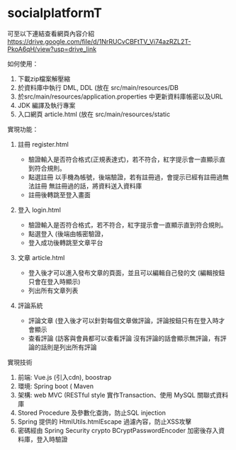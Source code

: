 # socialplatformT

可至以下連結查看網頁內容介紹
https://drive.google.com/file/d/1NrRUCvCBFtTV_Vi74azRZL2T-PkoA6qH/view?usp=drive_link

如何使用：
1. 下載zip檔案解壓縮
2. 於資料庫中執行 DML, DDL (放在 src/main/resources/DB
3. 於src/main/resources/application.properties 中更新資料庫帳密以及URL
4. JDK 編譯及執行專案
5. 入口網頁 article.html (放在 src/main/resources/static

實現功能：
1. 註冊 register.html
   - 驗證輸入是否符合格式(正規表達式)，若不符合，紅字提示會一直顯示直到符合規則。
   - 點選註冊
     以手機為帳號，後端驗證，若有註冊過，會提示已經有註冊過無法註冊
     無註冊過的話，將資料送入資料庫
   - 註冊後轉跳至登入畫面
     
2. 登入 login.html
   - 驗證輸入是否符合格式，若不符合，紅字提示會一直顯示直到符合規則。
   - 點選登入 (後端由帳密驗證，
   - 登入成功後轉跳至文章平台
     
3. 文章 article.html
   - 登入後才可以進入發布文章的頁面，並且可以編輯自己發的文 (編輯按鈕只會在登入時顯示)
   - 列出所有文章列表
     
4. 評論系統
   - 評論文章 (登入後才可以針對每個文章做評論，評論按鈕只有在登入時才會顯示
   - 查看評論 (訪客與會員都可以查看評論
     沒有評論的話會顯示無評論，有評論的話則是列出所有評論

實現技術
1. 前端: Vue.js (引入cdn), boostrap 
2. 環境: Spring boot ( Maven
3. 架構: web MVC (RESTful style
   實作Transaction、使用 MySQL 關聯式資料庫
4. Stored Procedure 及參數化查詢，防止SQL injection
5. Spring 提供的 HtmlUtils.htmlEscape 過濾內容，防止XSS攻擊
6. 密碼經由 Spring Security crypto BCryptPasswordEncoder 加密後存入資料庫，登入時驗證


